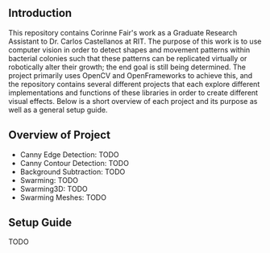 <h2>Introduction</h2>
  <p>This repository contains Corinne Fair's work as a Graduate Research Assistant to Dr. Carlos Castellanos at RIT. The purpose of this work is to use computer vision in
  order to detect shapes and movement patterns within bacterial colonies such that these patterns can be replicated virtually or robotically alter their growth; the end goal
  is still being determined. The project primarily uses OpenCV and OpenFrameworks to achieve this, and the repository contains several different projects that each explore 
  different implementations and functions of these libraries in order to create different visual effects. Below is a short overview of each project and its purpose as well as
  a general setup guide.</p>

<h2>Overview of Project</h2>
<ul>
  <li>Canny Edge Detection: TODO</li>
  <li>Canny Contour Detection: TODO</li>
  <li>Background Subtraction: TODO</li>
  <li>Swarming: TODO</li>
  <li>Swarming3D: TODO</li>
  <li>Swarming Meshes: TODO</li>
</ul>
  
<h2>Setup Guide</h2>
  <p>TODO</p>
